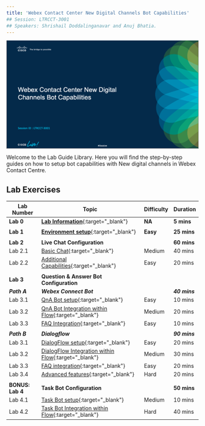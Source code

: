 ```yaml
---
title: 'Webex Contact Center New Digital Channels Bot Capabilities'
## Session: LTRCCT-3001
## Speakers: Shrishail Doddalinganavar and Anuj Bhatia.
---
```


<img align="middle" src="images/CL23_LTRCCT-3001.png" width="1000" />

Welcome to the Lab Guide Library. Here you will find the step-by-step guides on how to setup bot capabilities with New digital channels in Webex Contact Centre.



## Lab Exercises

| Lab Number      | Topic                    | Difficulty  | Duration                                      |
| --------------- | -------------------------| ------------|-------------------------------------------------|
| **Lab 0** | **[Lab Information](0_LabInfo.md)**{:target="\_blank"}  | **NA** | **5 mins** |
|||||
| **Lab 1** | **[Environment setup](1_PreReq.md)**{:target="\_blank"} | **Easy** | **25 mins**  |
|||||
| **Lab 2** | **Live Chat Configuration** |  |**60 mins** |
| Lab 2.1 | [Basic Chat](2.1_BasicChat.md){:target="\_blank"} | Medium | 40 mins | 
| Lab 2.2 | [Additional Capabilities](2.2_AdditionalCapabilities.md){:target="\_blank"}| Easy | 20 mins |
|||||
| **Lab 3** |**Question & Answer Bot Configuration** |  | |
| ***Path A*** | ***Webex Connect Bot*** |  |***40 mins*** |
| Lab 3.1 | [QnA Bot setup](3.1_QnABotConfiguration.md){:target="\_blank"} | Easy | 10 mins |
|Lab 3.2 |[QnA Bot Integration within Flow](3.2_QnABotFlowConfiguration.md){:target="\_blank"} | Medium | 20 mins |
|Lab 3.3 |[FAQ Integration](3.3_QnABotAdvanced.md){:target="\_blank"}| Easy | 10 mins |
|||||
| ***Path B*** | ***Dialogflow*** | | ***90 mins*** |
| Lab 3.1 | [DialogFlow setup](5_CCAI.md){:target="\_blank"} | Easy |20 mins |
| Lab 3.2 | [DialogFlow Integration within Flow](5.2_CCAIFlowConfig.md){:target="\_blank"} | Medium | 30 mins |
| Lab 3.3 | [FAQ integration](6_CCAI_FAQ.md){:target="\_blank"} | Easy |20 mins |
| Lab 3.4 | [Advanced features](7_CCAI_Advanced.md){:target="\_blank"}| Hard |20 mins |
|||||
| **BONUS: Lab 4** | **Task Bot Configuration**|  |**50 mins** |
| Lab 4.1 |  [Task Bot setup](4.1_TaskBotSetup.md){:target="\_blank"} | Medium |10 mins |
 | Lab 4.2 | [Task Bot Integration within Flow](4.2_TaskBotFlow.md){:target="\_blank"}| Hard |40 mins   |

